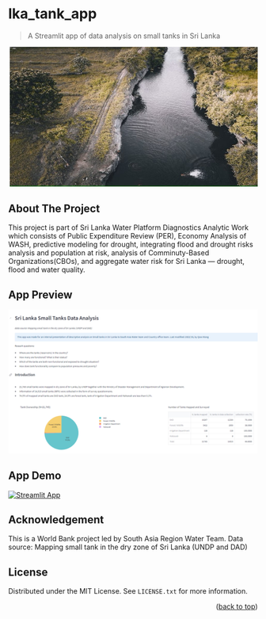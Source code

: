 # lka_tank_app
> A Streamlit app of data analysis on small tanks in Sri Lanka

<img src='imgs\tank.jpg' width="800">



## About The Project

This project is part of Sri Lanka Water Platform Diagnostics Analytic Work which consists of Public Expenditure Review (PER), Economy Analysis of WASH, predictive modeling for drought, integrating flood and drought risks analysis and population at risk, analysis of Comminuty-Based Organizations(CBOs), and aggregate water risk for Sri Lanka — drought, flood and water quality. 

## App Preview
<img src='imgs\Screenshot.png' width="800">


## App Demo

[![Streamlit App](https://static.streamlit.io/badges/streamlit_badge_black_white.svg)](https://doriswang0531-lka-tank-app-lka-app-y2bwa3.streamlit.app/)


## Acknowledgement

This is a World Bank project led by South Asia Region Water Team. 
Data source: Mapping small tank in the dry zone of Sri Lanka (UNDP and DAD)

## License

Distributed under the MIT License. See `LICENSE.txt` for more information.

<p align="right">(<a href="#readme-top">back to top</a>)</p>
